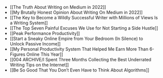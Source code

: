 ---
---
- [[The Truth About Writing on Medium in 2022]]
- [[My Brutally Honest Opinion About Writing On Medium in 2022]]
- [[The Key to Become a Wildly Successful Writer with Millions of Views Is a Writing System]]
- [[The Top Seven Painful Excuses We Use for Not Starting a Side Hustle]]
- [[Peak Performance Productivity]]
- [[Start a Sneaky Online Empire from Your Bedroom (In Silence) to Unlock Passive Income]]
- [[My Personal Productivity System That Helped Me Earn More Than 6-Figures Online This Year]]
- [[004 ARCHIVE/I Spent Three Months Collecting the Best Underrated Writing Tips on the Internet]]
- [[Be So Good That You Don’t Even Have to Think About Algorithms]]